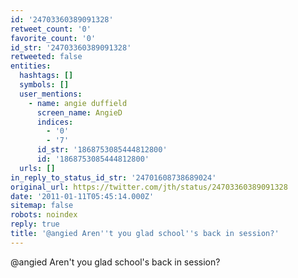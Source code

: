 ```yaml
---
id: '24703360389091328'
retweet_count: '0'
favorite_count: '0'
id_str: '24703360389091328'
retweeted: false
entities:
  hashtags: []
  symbols: []
  user_mentions:
    - name: angie duffield
      screen_name: AngieD
      indices:
        - '0'
        - '7'
      id_str: '1868753085444812800'
      id: '1868753085444812800'
  urls: []
in_reply_to_status_id_str: '24701608738689024'
original_url: https://twitter.com/jth/status/24703360389091328
date: '2011-01-11T05:45:14.000Z'
sitemap: false
robots: noindex
reply: true
title: '@angied Aren''t you glad school''s back in session?'
---
```


@angied Aren't you glad school's back in session?